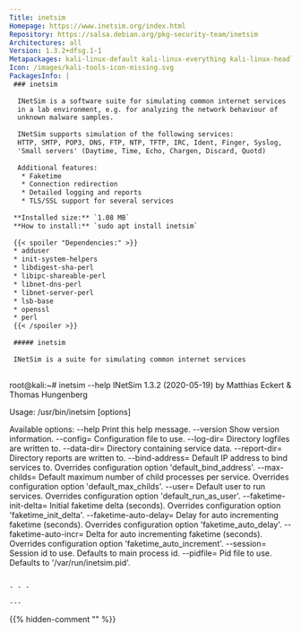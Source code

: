 ```yaml
---
Title: inetsim
Homepage: https://www.inetsim.org/index.html
Repository: https://salsa.debian.org/pkg-security-team/inetsim
Architectures: all
Version: 1.3.2+dfsg.1-1
Metapackages: kali-linux-default kali-linux-everything kali-linux-headless kali-linux-large kali-tools-forensics kali-tools-respond 
Icon: /images/kali-tools-icon-missing.svg
PackagesInfo: |
 ### inetsim
 
  INetSim is a software suite for simulating common internet services
  in a lab environment, e.g. for analyzing the network behaviour of
  unknown malware samples.
   
  INetSim supports simulation of the following services:
  HTTP, SMTP, POP3, DNS, FTP, NTP, TFTP, IRC, Ident, Finger, Syslog,
  'Small servers' (Daytime, Time, Echo, Chargen, Discard, Quotd)
   
  Additional features:
   * Faketime
   * Connection redirection
   * Detailed logging and reports
   * TLS/SSL support for several services
 
 **Installed size:** `1.08 MB`  
 **How to install:** `sudo apt install inetsim`  
 
 {{< spoiler "Dependencies:" >}}
 * adduser
 * init-system-helpers 
 * libdigest-sha-perl
 * libipc-shareable-perl
 * libnet-dns-perl 
 * libnet-server-perl
 * lsb-base
 * openssl
 * perl
 {{< /spoiler >}}
 
 ##### inetsim
 
 INetSim is a suite for simulating common internet services
 
 ```
 root@kali:~# inetsim --help
 INetSim 1.3.2 (2020-05-19) by Matthias Eckert & Thomas Hungenberg
 
 Usage: /usr/bin/inetsim [options]
 
 Available options:
   --help                         Print this help message.
   --version                      Show version information.
   --config=<filename>            Configuration file to use.
   --log-dir=<directory>          Directory logfiles are written to.
   --data-dir=<directory>         Directory containing service data.
   --report-dir=<directory>       Directory reports are written to.
   --bind-address=<IP address>    Default IP address to bind services to.
                                  Overrides configuration option 'default_bind_address'.
   --max-childs=<num>             Default maximum number of child processes per service.
                                  Overrides configuration option 'default_max_childs'.
   --user=<username>              Default user to run services.
                                  Overrides configuration option 'default_run_as_user'.
   --faketime-init-delta=<secs>   Initial faketime delta (seconds).
                                  Overrides configuration option 'faketime_init_delta'.
   --faketime-auto-delay=<secs>   Delay for auto incrementing faketime (seconds).
                                  Overrides configuration option 'faketime_auto_delay'.
   --faketime-auto-incr=<secs>    Delta for auto incrementing faketime (seconds).
                                  Overrides configuration option 'faketime_auto_increment'.
   --session=<id>                 Session id to use. Defaults to main process id.
   --pidfile=<filename>           Pid file to use. Defaults to '/var/run/inetsim.pid'.
 
 ```
 
 - - -
 
---
```

{{% hidden-comment "<!--Do not edit anything above this line-->" %}}
